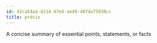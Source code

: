 ```yaml
---
id: 42ca54aa-d214-47e4-aed9-d6fda75930cc
title: précis
---
```


A concise summary of essential points, statements, or facts
